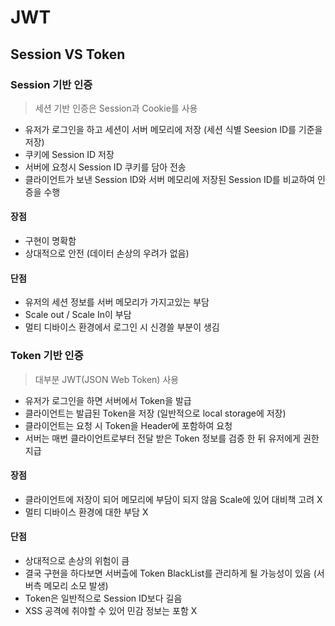 # JWT
## Session VS Token
### Session 기반 인증

> 세션 기반 인증은 Session과 Cookie를 사용

- 유저가 로그인을 하고 세션이 서버 메모리에 저장 (세션 식별 Seesion ID를 기준을 저장)
- 쿠키에 Session ID 저장
- 서버에 요청시 Session ID 쿠키를 담아 전송
- 클라이언트가 보낸 Session ID와 서버 메모리에 저장된 Session ID를 비교하여 인증을 수행

#### 장점
- 구현이 명확함
- 상대적으로 안전 (데이터 손상의 우려가 없음)

#### 단점
- 유저의 세션 정보를 서버 메모리가 가지고있는 부담
- Scale out / Scale In이 부담
- 멀티 디바이스 환경에서 로그인 시 신경쓸 부분이 생김

### Token 기반 인증

> 대부분 JWT(JSON Web Token) 사용

- 유저가 로그인을 하면 서버에서 Token을 발급
- 클라이언트는 발급된 Token을 저장 (일반적으로 local storage에 저장)
- 클라이언트는 요청 시 Token을 Header에 포함하여 요청
- 서버는 매번 클라이언트로부터 전달 받은 Token 정보를 검증 한 뒤 유저에게 권한 지급


#### 장점
- 클라이언트에 저장이 되어 메모리에 부담이 되지 않음 Scale에 있어 대비책 고려 X
- 멀티 디바이스 환경에 대한 부담 X

#### 단점
- 상대적으로 손상의 위험이 큼
- 결국 구현을 하다보면 서버츨에 Token BlackList를 관리하게 될 가능성이 있음 (서버측 메모리 소모 발생)
- Token은 일반적으로 Session ID보다 길음
- XSS 공격에 취야할 수 있어 민감 정보는 포함 X